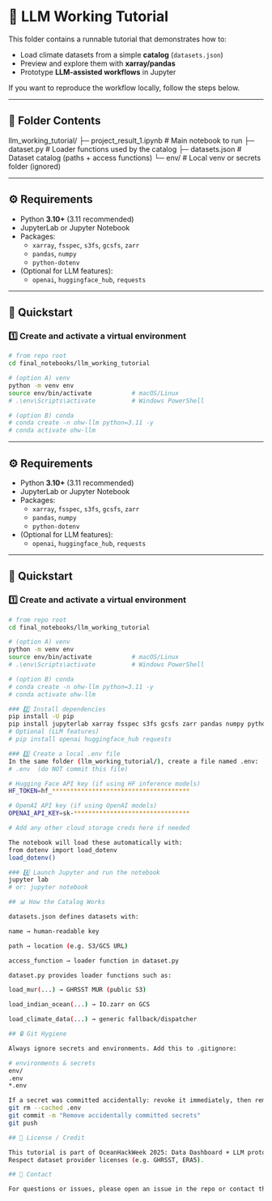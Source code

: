 # 🌊 LLM Working Tutorial

This folder contains a runnable tutorial that demonstrates how to:

- Load climate datasets from a simple **catalog** (`datasets.json`)
- Preview and explore them with **xarray/pandas**
- Prototype **LLM-assisted workflows** in Jupyter

If you want to reproduce the workflow locally, follow the steps below.

---

## 📂 Folder Contents

llm_working_tutorial/
├─ project_result_1.ipynb # Main notebook to run
├─ dataset.py # Loader functions used by the catalog
├─ datasets.json # Dataset catalog (paths + access functions)
└─ env/ # Local venv or secrets folder (ignored)


---

## ⚙️ Requirements

- Python **3.10+** (3.11 recommended)
- JupyterLab or Jupyter Notebook
- Packages:
  - `xarray`, `fsspec`, `s3fs`, `gcsfs`, `zarr`
  - `pandas`, `numpy`
  - `python-dotenv`
- (Optional for LLM features):  
  - `openai`, `huggingface_hub`, `requests`

---

## 🚀 Quickstart

### 1️⃣ Create and activate a virtual environment
```bash
# from repo root
cd final_notebooks/llm_working_tutorial

# (option A) venv
python -m venv env
source env/bin/activate           # macOS/Linux
# .\env\Scripts\activate          # Windows PowerShell

# (option B) conda
# conda create -n ohw-llm python=3.11 -y
# conda activate ohw-llm
```

---

## ⚙️ Requirements

- Python **3.10+** (3.11 recommended)
- JupyterLab or Jupyter Notebook
- Packages:
  - `xarray`, `fsspec`, `s3fs`, `gcsfs`, `zarr`
  - `pandas`, `numpy`
  - `python-dotenv`
- (Optional for LLM features):  
  - `openai`, `huggingface_hub`, `requests`

---

## 🚀 Quickstart

### 1️⃣ Create and activate a virtual environment
```bash
# from repo root
cd final_notebooks/llm_working_tutorial

# (option A) venv
python -m venv env
source env/bin/activate           # macOS/Linux
# .\env\Scripts\activate          # Windows PowerShell

# (option B) conda
# conda create -n ohw-llm python=3.11 -y
# conda activate ohw-llm

### 2️⃣ Install dependencies
pip install -U pip
pip install jupyterlab xarray fsspec s3fs gcsfs zarr pandas numpy python-dotenv
# Optional (LLM features)
# pip install openai huggingface_hub requests

### 3️⃣ Create a local .env file 
In the same folder (llm_working_tutorial/), create a file named .env:
# .env  (do NOT commit this file)

# Hugging Face API key (if using HF inference models)
HF_TOKEN=hf_**************************************

# OpenAI API key (if using OpenAI models)
OPENAI_API_KEY=sk-********************************

# Add any other cloud storage creds here if needed

The notebook will load these automatically with:
from dotenv import load_dotenv
load_dotenv()

### 4️⃣ Launch Jupyter and run the notebook
jupyter lab
# or: jupyter notebook

## 📊 How the Catalog Works

datasets.json defines datasets with:

name → human-readable key

path → location (e.g. S3/GCS URL)

access_function → loader function in dataset.py

dataset.py provides loader functions such as:

load_mur(...) → GHRSST MUR (public S3)

load_indian_ocean(...) → IO.zarr on GCS

load_climate_data(...) → generic fallback/dispatcher

## 🔒 Git Hygiene

Always ignore secrets and environments. Add this to .gitignore:

# environments & secrets
env/
.env
*.env

If a secret was committed accidentally: revoke it immediately, then remove with:
git rm --cached .env
git commit -m "Remove accidentally committed secrets"
git push

## 📜 License / Credit

This tutorial is part of OceanHackWeek 2025: Data Dashboard + LLM prototype.
Respect dataset provider licenses (e.g. GHRSST, ERA5).

## 🙋 Contact

For questions or issues, please open an issue in the repo or contact the maintainers.

